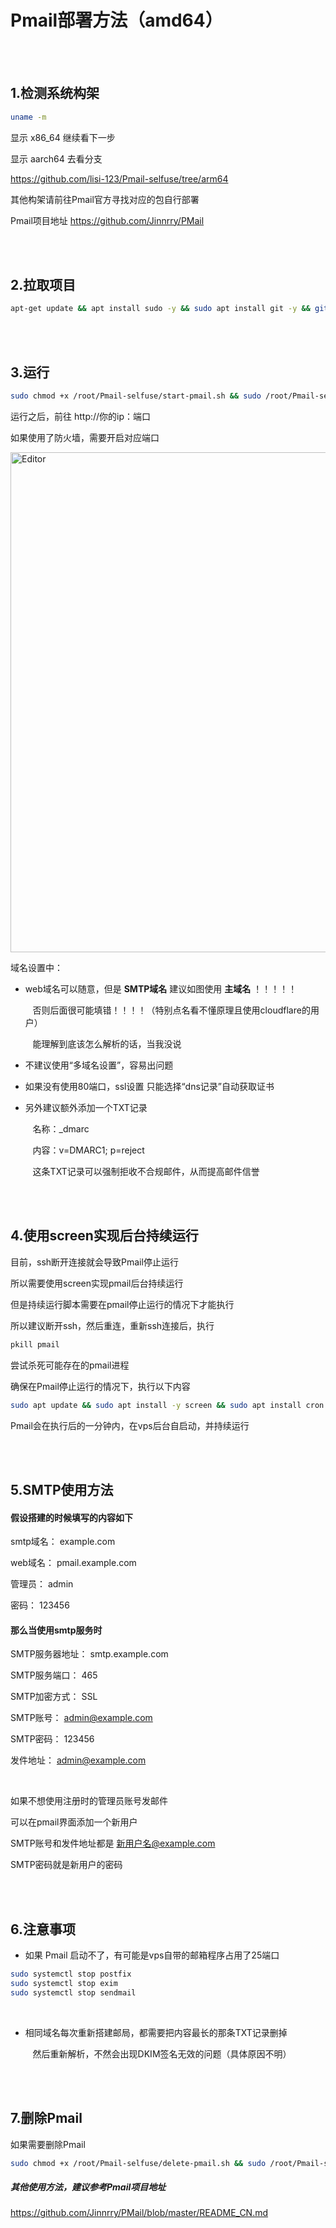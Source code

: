 # Pmail部署方法（amd64）

<br>
<br>

## 1.检测系统构架

```bash
uname -m

```

显示 x86_64 继续看下一步

显示 aarch64 去看分支

https://github.com/lisi-123/Pmail-selfuse/tree/arm64

其他构架请前往Pmail官方寻找对应的包自行部署

Pmail项目地址 https://github.com/Jinnrry/PMail

<br>
<br>

## 2.拉取项目

```bash
apt-get update && apt install sudo -y && sudo apt install git -y && git clone https://github.com/lisi-123/Pmail-selfuse.git

```

<br>
<br>

## 3.运行

```bash
sudo chmod +x /root/Pmail-selfuse/start-pmail.sh && sudo /root/Pmail-selfuse/start-pmail.sh

```

运行之后，前往 http://你的ip：端口

如果使用了防火墙，需要开启对应端口

<img src="./cn.gif" alt="Editor" width="800px">



域名设置中：

+ web域名可以随意，但是 **SMTP域名** 建议如图使用 **主域名** ！！！！！

  &nbsp;&nbsp;&nbsp;否则后面很可能填错！！！！（特别点名看不懂原理且使用cloudflare的用户）
  
  &nbsp;&nbsp;&nbsp;能理解到底该怎么解析的话，当我没说

+ 不建议使用“多域名设置”，容易出问题

+ 如果没有使用80端口，ssl设置 只能选择“dns记录”自动获取证书

+ 另外建议额外添加一个TXT记录

  &nbsp;&nbsp;&nbsp;名称：_dmarc

  &nbsp;&nbsp;&nbsp;内容：v=DMARC1; p=reject

  &nbsp;&nbsp;&nbsp;这条TXT记录可以强制拒收不合规邮件，从而提高邮件信誉

<br>
<br>

## 4.使用screen实现后台持续运行

目前，ssh断开连接就会导致Pmail停止运行

所以需要使用screen实现pmail后台持续运行

但是持续运行脚本需要在pmail停止运行的情况下才能执行

所以建议断开ssh，然后重连，重新ssh连接后，执行

```bash
pkill pmail

```

尝试杀死可能存在的pmail进程

确保在Pmail停止运行的情况下，执行以下内容


```bash
sudo apt update && sudo apt install -y screen && sudo apt install cron -y && chmod +x /root/Pmail-selfuse/script.sh && (crontab -l 2>/dev/null; echo "* * * * * /root/Pmail-selfuse/script.sh") | sort -u | crontab -

```

Pmail会在执行后的一分钟内，在vps后台自启动，并持续运行

<br>
<br>

## 5.SMTP使用方法


#### 假设搭建的时候填写的内容如下

smtp域名： example.com

web域名： pmail.example.com

管理员： admin

密码： 123456


#### 那么当使用smtp服务时


SMTP服务器地址： smtp.example.com

SMTP服务端口： 465

SMTP加密方式： SSL

SMTP账号： admin@example.com

SMTP密码： 123456

发件地址： admin@example.com

<br>

如果不想使用注册时的管理员账号发邮件

可以在pmail界面添加一个新用户

SMTP账号和发件地址都是 新用户名@example.com

SMTP密码就是新用户的密码

<br>
<br>

## 6.注意事项

+ 如果 Pmail 启动不了，有可能是vps自带的邮箱程序占用了25端口

```bash
sudo systemctl stop postfix
sudo systemctl stop exim
sudo systemctl stop sendmail
```

<br>

+ 相同域名每次重新搭建邮局，都需要把内容最长的那条TXT记录删掉

  &nbsp;&nbsp;&nbsp;然后重新解析，不然会出现DKIM签名无效的问题（具体原因不明）


<br>
<br>

## 7.删除Pmail

如果需要删除Pmail

```bash
sudo chmod +x /root/Pmail-selfuse/delete-pmail.sh && sudo /root/Pmail-selfuse/delete-pmail.sh

```


##### 其他使用方法，建议参考Pmail项目地址

https://github.com/Jinnrry/PMail/blob/master/README_CN.md




<br>

<br>









